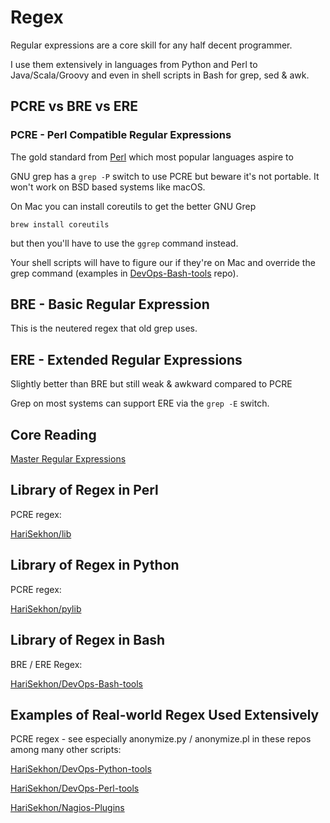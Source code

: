 # Regex

Regular expressions are a core skill for any half decent programmer.

I use them extensively in languages from Python and Perl to Java/Scala/Groovy and even in shell scripts in Bash
for grep, sed & awk.

## PCRE vs BRE vs ERE

### PCRE - Perl Compatible Regular Expressions

The gold standard from [Perl](perl.md) which most popular languages aspire to

GNU grep has a `grep -P` switch to use PCRE but beware it's not portable. It won't work on BSD based systems like macOS.

On Mac you can install coreutils to get the better GNU Grep

```shell
brew install coreutils
```
but then you'll have to use the `ggrep` command instead.

Your shell scripts will have to figure our if they're on Mac and override the grep command (examples in
[DevOps-Bash-tools](https://github.com/HariSekhon/DevOps-Bash-tools) repo).

## BRE - Basic Regular Expression

This is the neutered regex that old grep uses.

## ERE - Extended Regular Expressions

Slightly better than BRE but still weak & awkward compared to PCRE

Grep on most systems can support ERE via the `grep -E` switch.

## Core Reading

[Master Regular Expressions](https://www.amazon.com/Mastering-Regular-Expressions-Jeffrey-Friedl/dp/0596528124/)

## Library of Regex in Perl

PCRE regex:

[HariSekhon/lib](https://github.com/HariSekhon/lib)

## Library of Regex in Python

PCRE regex:

[HariSekhon/pylib](https://github.com/HariSekhon/pylib)

## Library of Regex in Bash

BRE / ERE Regex:

[HariSekhon/DevOps-Bash-tools](https://github.com/HariSekhon/DevOps-Bash-tools)

## Examples of Real-world Regex Used Extensively

PCRE regex - see especially anonymize.py / anonymize.pl in these repos among many other scripts:

[HariSekhon/DevOps-Python-tools](https://github.com/HariSekhon/DevOps-Python-tools)

[HariSekhon/DevOps-Perl-tools](https://github.com/HariSekhon/DevOps-Perl-tools)

[HariSekhon/Nagios-Plugins](https://github.com/HariSekhon/Nagios-Plugins)
